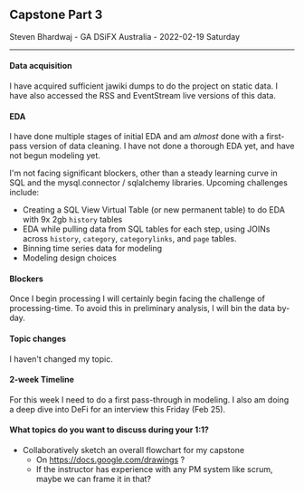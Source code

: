 ## Capstone Part 3

Steven Bhardwaj - GA DSiFX Australia - 2022-02-19 Saturday

---

#### Data acquisition

I have acquired sufficient jawiki dumps to do the project on static data.  I have also accessed the RSS and EventStream live versions of this data.

#### EDA

I have done multiple stages of initial EDA and am *almost* done with a first-pass version of data cleaning. I have not done a thorough EDA yet, and have not begun modeling yet.

I'm not facing significant blockers, other than a steady learning curve in SQL and the mysql.connector / sqlalchemy libraries. Upcoming challenges include:

- Creating a SQL View Virtual Table (or new permanent table) to do EDA with 9x 2gb ```history``` tables
- EDA while pulling data from SQL tables for each step, using JOINs across ```history```, ```category```, ```categorylinks```, and ```page``` tables.
- Binning time series data for modeling
- Modeling design choices

#### Blockers

Once I begin processing I will certainly begin facing the challenge of processing-time. To avoid this in preliminary analysis, I will bin the data by-day.

#### Topic changes

I haven't changed my topic.

#### 2-week Timeline

For this week I need to do a first pass-through in modeling.  I also am doing a deep dive into DeFi for an interview this Friday (Feb 25).

#### What topics do you want to discuss during your 1:1?

- Collaboratively sketch an overall flowchart for my capstone
  - On https://docs.google.com/drawings ?
  - If the instructor has experience with any PM system like scrum, maybe we can frame it in that?
